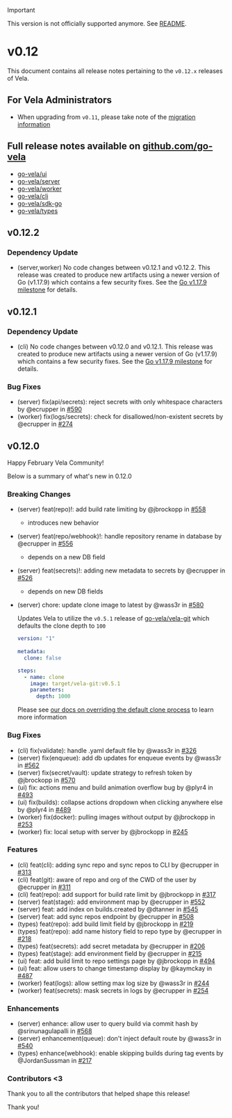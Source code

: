 > [!IMPORTANT]
> This version is not officially supported anymore. See [README](../.github/README.md).

# v0.12

This document contains all release notes pertaining to the `v0.12.x` releases of Vela.

## For Vela Administrators

* When upgrading from `v0.11`, please take note of the [migration information](/migrations/v0.12/README.md)

## Full release notes available on [github.com/go-vela](https://github.com/go-vela)

* [go-vela/ui](https://github.com/go-vela/ui/releases)
* [go-vela/server](https://github.com/go-vela/server/releases)
* [go-vela/worker](https://github.com/go-vela/worker/releases)
* [go-vela/cli](https://github.com/go-vela/cli/releases)
* [go-vela/sdk-go](https://github.com/go-vela/sdk-go/releases)
* [go-vela/types](https://github.com/go-vela/types/releases)

## v0.12.2

### Dependency Update

* (server,worker) No code changes between v0.12.1 and v0.12.2. This release was created to produce new artifacts using a newer version of Go (v1.17.9) which contains a few security fixes. See the [Go v1.17.9 milestone](https://github.com/golang/go/issues?q=milestone%3AGo1.17.9+label%3ACherryPickApproved) for details.

## v0.12.1

### Dependency Update

* (cli) No code changes between v0.12.0 and v0.12.1. This release was created to produce new artifacts using a newer version of Go (v1.17.9) which contains a few security fixes. See the [Go v1.17.9 milestone](https://github.com/golang/go/issues?q=milestone%3AGo1.17.9+label%3ACherryPickApproved) for details.

### Bug Fixes

* (server) fix(api/secrets): reject secrets with only whitespace characters by @ecrupper in [#590](https://github.com/go-vela/server/pull/590)
* (worker) fix(logs/secrets): check for disallowed/non-existent secrets by @ecrupper in [#274](https://github.com/go-vela/worker/pull/274)

## v0.12.0

Happy February Vela Community!

Below is a summary of what's new in 0.12.0

### Breaking Changes

* (server) feat(repo)!: add build rate limiting by @jbrockopp in [#558](https://github.com/go-vela/server/pull/558)
  * introduces new behavior

* (server) feat(repo/webhook)!: handle repository rename in database by @ecrupper in [#556](https://github.com/go-vela/server/pull/556)
  * depends on a new DB field

* (server) feat(secrets)!: adding new metadata to secrets by @ecrupper in [#526](https://github.com/go-vela/server/pull/526)
  * depends on new DB fields

* (server) chore: update clone image to latest by @wass3r in [#580](https://github.com/go-vela/server/pull/580)

  Updates Vela to utilize the `v0.5.1` release of [go-vela/vela-git](https://github.com/go-vela/vela-git) which defaults the clone depth to `100`

  ```yaml
  version: "1"
    
  metadata:
    clone: false

  steps:
    - name: clone
      image: target/vela-git:v0.5.1
      parameters:
        depth: 1000
  ```

  Please see [our docs on overriding the default clone process](https://go-vela.github.io/docs/tour/cloning/) to learn more information

### Bug Fixes

* (cli) fix(validate): handle .yaml default file by @wass3r in [#326](https://github.com/go-vela/cli/pull/326)
* (server) fix(enqueue): add db updates for enqueue events by @wass3r in [#562](https://github.com/go-vela/server/pull/562)
* (server) fix(secret/vault): update strategy to refresh token by @jbrockopp in [#570](https://github.com/go-vela/server/pull/570)
* (ui) fix: actions menu and build animation overflow bug by @plyr4 in [#493](https://github.com/go-vela/ui/pull/493)
* (ui) fix(builds): collapse actions dropdown when clicking anywhere else by @plyr4 in [#489](https://github.com/go-vela/ui/pull/489)
* (worker) fix(docker): pulling images without output by @jbrockopp in [#253](https://github.com/go-vela/worker/pull/253)
* (worker) fix: local setup with server by @jbrockopp in [#245](https://github.com/go-vela/worker/pull/245)

### Features

* (cli) feat(cli): adding sync repo and sync repos to CLI by @ecrupper in [#313](https://github.com/go-vela/cli/pull/313)
* (cli) feat(git): aware of repo and org of the CWD of the user by @ecrupper in [#311](https://github.com/go-vela/cli/pull/311)
* (cli) feat(repo): add support for build rate limit by @jbrockopp in [#317](https://github.com/go-vela/cli/pull/317)
* (server) feat(stage): add environment map by @ecrupper in [#552](https://github.com/go-vela/server/pull/552)
* (server) feat: add index on builds.created by @dtanner in [#545](https://github.com/go-vela/server/pull/545)
* (server) feat: add sync repos endpoint by @ecrupper in [#508](https://github.com/go-vela/server/pull/508)
* (types) feat(repo): add build limit field by @jbrockopp in [#219](https://github.com/go-vela/types/pull/219)
* (types) feat(repo): add name history field to repo type by @ecrupper in [#218](https://github.com/go-vela/types/pull/218)
* (types) feat(secrets): add secret metadata by @ecrupper in [#206](https://github.com/go-vela/types/pull/206)
* (types) feat(stage): add environment field by @ecrupper in [#215](https://github.com/go-vela/types/pull/215)
* (ui) feat: add build limit to repo settings page by @jbrockopp in [#494](https://github.com/go-vela/ui/pull/494)
* (ui) feat: allow users to change timestamp display by @kaymckay in [#487](https://github.com/go-vela/ui/pull/487)
* (worker) feat(logs): allow setting max log size by @wass3r in [#244](https://github.com/go-vela/worker/pull/244)
* (worker) feat(secrets): mask secrets in logs by @ecrupper in [#254](https://github.com/go-vela/worker/pull/254)

### Enhancements

* (server) enhance: allow user to query build via commit hash by @srinunagulapalli in [#568](https://github.com/go-vela/server/pull/568)
* (server) enhancement(queue): don't inject default route by @wass3r in [#540](https://github.com/go-vela/server/pull/540)
* (types) enhance(webhook): enable skipping builds during tag events by @JordanSussman in [#217](https://github.com/go-vela/types/pull/217)

### Contributors <3

Thank you to all the contributors that helped shape this release!

Thank you!
